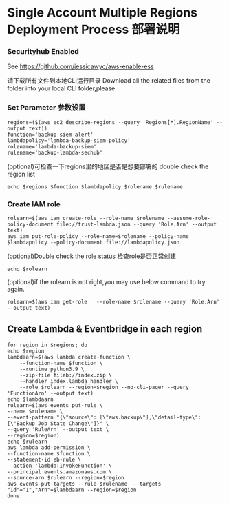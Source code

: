 # Single Account Multiple Regions Deployment Process 部署说明
### Securityhub Enabled
See https://github.com/jessicawyc/aws-enable-ess

请下载所有文件到本地CLI运行目录 Download all the related files from the folder into your local CLI folder,please
### Set Parameter 参数设置
```
regions=($(aws ec2 describe-regions --query 'Regions[*].RegionName' --output text))
function='backup-siem-alert'
lambdapolicy='lambda-backup-siem-policy'
rolename='lambda-backup-siem'
rulename='backup-lambda-sechub'
```
(optional)可检查一下regions里的地区是否是想要部署的 double check the region list
```
echo $regions $function $lambdapolicy $rolename $rulename
```
### Create IAM role 
```
rolearn=$(aws iam create-role --role-name $rolename --assume-role-policy-document file://trust-lambda.json --query 'Role.Arn' --output text)
aws iam put-role-policy --role-name=$rolename --policy-name $lambdapolicy --policy-document file://lambdapolicy.json
```
(optional)Double check the role status 检查role是否正常创建
```
echo $rolearn
```
(optional)if the rolearn is not right,you may use below command to try again.
```
rolearn=$(aws iam get-role   --role-name $rolename --query 'Role.Arn' --output text)
```


## Create Lambda & Eventbridge in each region
```
for region in $regions; do
echo $region
lambdaarn=$(aws lambda create-function \
    --function-name $function \
    --runtime python3.9 \
    --zip-file fileb://index.zip \
    --handler index.lambda_handler \
    --role $rolearn --region=$region --no-cli-pager --query 'FunctionArn' --output text)
echo $lambdaarn
rulearn=$(aws events put-rule \
--name $rulename \
--event-pattern "{\"source\": [\"aws.backup\"],\"detail-type\": [\"Backup Job State Change\"]}" \
--query 'RuleArn' --output text \
--region=$region)
echo $rulearn
aws lambda add-permission \
--function-name $function \
--statement-id eb-rule \
--action 'lambda:InvokeFunction' \
--principal events.amazonaws.com \
--source-arn $rulearn --region=$region
aws events put-targets --rule $rulename  --targets "Id"="1","Arn"=$lambdaarn --region=$region
done
```

